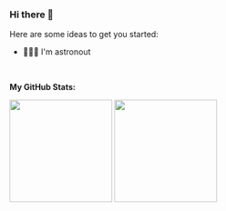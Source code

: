 ### Hi there 👋

Here are some ideas to get you started:

- 🚀👨‍🚀 I'm astronout

</br>

**My GitHub Stats:**

<p>
  <img height="180em" src="https://github-readme-stats.vercel.app/api?username=eryansari&show_icons=true&hide_border=true&&count_private=true&include_all_commits=true" />
  <img height="180em" src="https://github-readme-stats-eight-theta.vercel.app/api/top-langs/?username=eryansari&langs_count=10"/>
	
</p>
